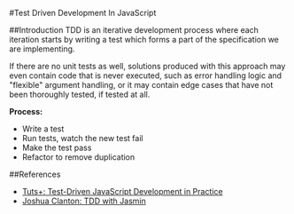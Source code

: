 #Test Driven Development In JavaScript

##Introduction
TDD is an iterative development process where each iteration starts by writing a test which forms a part of the specification we are implementing.

If there are no unit tests as well, solutions produced with this approach may even contain code that is never executed, such as error handling logic and "flexible" argument handling, or it may contain edge cases that have not been thoroughly tested, if tested at all.

**Process:**

* Write a test
* Run tests, watch the new test fail
* Make the test pass
* Refactor to remove duplication

##References
* [Tuts+: Test-Driven JavaScript Development in Practice](http://code.tutsplus.com/tutorials/test-driven-javascript-development-in-practice--net-16246)
* [Joshua Clanton: TDD with Jasmin](http://adripofjavascript.com/tdd-with-jasmine/#1)
